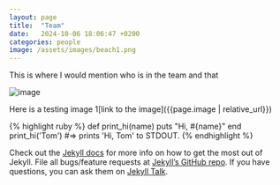 ```yaml
---
layout: page
title:  "Team"
date:   2024-10-06 18:06:47 +0200
categories: people
image: /assets/images/beach1.png
---
```

This is where I would mention who is in the team and that

![image](/assets/images/beach1.jpg)

Here is a testing image 1[link to the image]({{page.image | relative_url}})


{% highlight ruby %}
def print_hi(name)
  puts "Hi, #{name}"
end
print_hi('Tom')
#=> prints 'Hi, Tom' to STDOUT.
{% endhighlight %}

Check out the [Jekyll docs][jekyll-docs] for more info on how to get the most out of Jekyll. File all bugs/feature requests at [Jekyll’s GitHub repo][jekyll-gh]. If you have questions, you can ask them on [Jekyll Talk][jekyll-talk].

[jekyll-docs]: https://jekyllrb.com/docs/home
[jekyll-gh]:   https://github.com/jekyll/jekyll
[jekyll-talk]: https://talk.jekyllrb.com/
